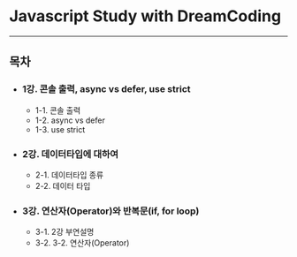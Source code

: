 # Javascript Study with DreamCoding

---


## 목차

* ### 1강. 콘솔 출력, async vs defer, use strict
	* 1-1. 콘솔 출력
  * 1-2. async vs defer
  * 1-3. use strict

* ### 2강. 데이터타입에 대하여
	* 2-1. 데이터타입 종류
	*	2-2. 데이터 타입

* ### 3강. 연산자(Operator)와 반복문(if, for loop)
	* 3-1. 2강 부연설명
	* 3-2. 3-2. 연산자(Operator)
